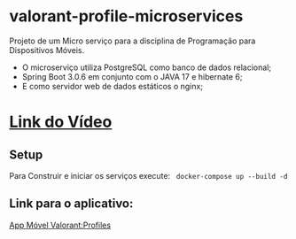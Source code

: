 # valorant-profile-microservices

Projeto de um Micro serviço para a disciplina de Programação para Dispositivos Móveis.

- O microserviço utiliza PostgreSQL como banco de dados relacional;
- Spring Boot 3.0.6 em conjunto com o JAVA 17 e hibernate 6;
- E como servidor web de dados estáticos o nginx;

# [Link do Vídeo](https://drive.google.com/drive/folders/1c37ZRIMRCkoLT_P_QfHwaqX2oP6gRzYM?usp=sharing)

## Setup

Para Construir e iniciar os serviços execute:
`` docker-compose up --build -d``

## Link para o aplicativo:

[App Móvel Valorant:Profiles](https://github.com/ViniciusQueirozVQ/valorant-profile)
